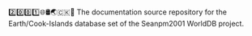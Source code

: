 2️⃣️0️⃣️0️⃣️1️⃣️🌐️🛢️🌏️🇨🇰️📖️ The documentation source repository for the Earth/Cook-Islands database set of the Seanpm2001 WorldDB project. 

